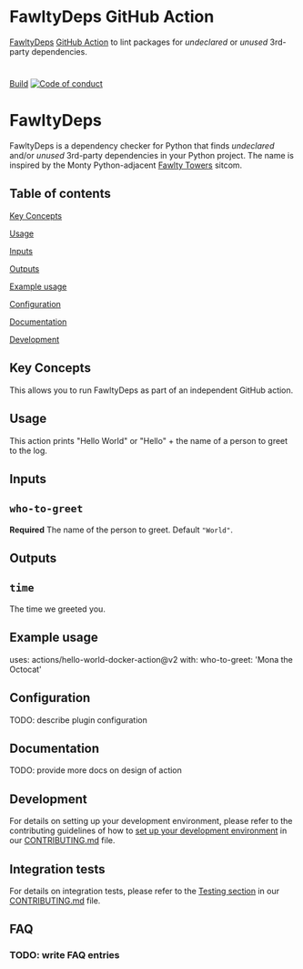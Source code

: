 # FawltyDeps GitHub Action

[FawltyDeps](https://github.com/tweag/FawltyDeps) [GitHub Action](https://docs.github.com/en/actions) to lint packages for _undeclared_ or _unused_ 3rd-party dependencies.

# 
[Build](https://img.shields.io/github/actions/workflow/status/tweag/fawltydeps-action/ci.yaml) [![Code of conduct](https://img.shields.io/badge/Contributor%20Covenant-2.1-4baaaa.svg)](CODE_OF_CONDUCT.md)

# FawltyDeps

FawltyDeps is a dependency checker for Python that finds _undeclared_ and/or
_unused_ 3rd-party dependencies in your Python project.
The name is inspired by the Monty Python-adjacent
[Fawlty Towers](https://en.wikipedia.org/wiki/Fawlty_Towers) sitcom.

<!-- TODO: create demo gif for GitHub action -->

## Table of contents

[Key Concepts](#key-concepts)

[Usage](#usage)

[Inputs](#inputs)

[Outputs](#outputs)

[Example usage](#example%20usage)

[Configuration](#configuration)

[Documentation](#documentation)

[Development](#development)

## Key Concepts

This allows you to run FawltyDeps as part of an independent GitHub action.

## Usage

This action prints "Hello World" or "Hello" + the name of a person to greet to the log.

## Inputs

## `who-to-greet`

**Required** The name of the person to greet. Default `"World"`.

## Outputs

## `time`

The time we greeted you.

## Example usage

uses: actions/hello-world-docker-action@v2
with:
  who-to-greet: 'Mona the Octocat'


## Configuration

TODO: describe plugin configuration

## Documentation

TODO: provide more docs on design of action


## Development

For details on setting up your development environment, please refer to the
contributing guidelines of how to [set up your development environment](./CONTRIBUTING.md#set-up-your-development-environment)
in our [CONTRIBUTING.md](CONTRIBUTING.md) file.

## Integration tests

For details on integration tests, please refer to the
[Testing section](./CONTRIBUTING.md#testing) in our [CONTRIBUTING.md](./CONTRIBUTING.md) file.

## FAQ

### TODO: write FAQ entries
